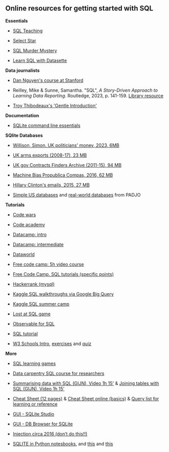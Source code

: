 ## Online resources for getting started with SQL


**Essentials**

- [SQL Teaching](https://www.sqlteaching.com/)

- [Select Star](https://selectstarsql.com/)

- [SQL Murder Mystery](http://mystery.knightlab.com/walkthrough.html)

- [Learn SQL with Datasette](https://datasette.io/tutorials/learn-sql)


**Data journalists**

- [Dan Nguyen's course at Stanford](http://www.padjo.org/tutorials/#databases)

- Reilley, Mike & Sunne, Samantha. "SQL", *A Story-Driven Approach to Learning Data Reporting*. Routledge, 2023, p. 141-159. [Library resource](https://librarysearch.cardiff.ac.uk/permalink/44WHELF_CAR/1fseqj3/alma9912154402002420)

- [Troy Thibodeaux's 'Gentle Introduction'](https://a-gentle-introduction-to-sql.readthedocs.io/en/latest/)


**Documentation**

- [SQLite command line essentials](https://www.sqlite.org/cli.html)


**SQlite Databases**

- [Willison, Simon. UK politicians' money, 2023, 6MB](https://til.simonwillison.net/shot-scraper/scraping-flourish)

- [UK arms exports (2008-17), 23 MB](https://www.kaggle.com/caatdata/uk-arms-export-licences)

- [UK gov Contracts Finders Archive (2011-15), 94 MB](https://www.data.gov.uk/dataset/97c75a0c-dd9b-42f9-969c-5e667d8c80f1/contracts-finder-archive-2011-to-2015)

- [Machine Bias Propublica Compas, 2016, 62 MB](https://github.com/propublica/compas-analysis)

- [Hillary Clinton's emails, 2015, 27 MB](https://www.kaggle.com/kaggle/hillary-clinton-emails)

- [Simple US databases](http://2016.padjo.org/tutorials/sqlite-data-starterpacks/) and [real-world databases](http://2017.padjo.org/syllabus/index.html#real-world-sql-data) from PADJO


**Tutorials**

- [Code wars](https://www.codewars.com/collections/sql-for-beginners)

- [Code academy](https://www.codecademy.com/courses/learn-sql/)

- [Datacamp: intro](https://app.datacamp.com/learn/courses/introduction-to-sql)

- [Datacamp: intermediate](https://app.datacamp.com/learn/courses/intermediate-sql)

- [Dataworld](https://docs.data.world/documentation/sql/concepts/basic/intro.html#sql-on-dataworld)

- [Free code camp: 5h video course](https://www.youtube.com/watch?v=-fW2X7fh7Yg)

- [Free Code Camp. SQL tutorials (specific points)](https://www.freecodecamp.org/news/search/?query=sql)

- [Hackerrank (mysql)](https://www.hackerrank.com/domains/sql)

- [Kaggle SQL walkthroughs via Google Big Query](https://www.kaggle.com/learn/intro-to-sql)

- [Kaggle SQL summer camp](https://www.kaggle.com/sql-summer-camp)

- [Lost at SQL game](https://lost-at-sql.therobinlord.com/)

- [Observable for SQL](https://observablehq.com/@observablehq/working-with-sql)

- [SQL tutorial](https://www.sqltutorial.org)

- [W3 Schools Intro](https://www.w3schools.com/sql/default.asp), [exercises](https://www.w3schools.com/sql/sql_exercises.asp) and [quiz](https://www.w3schools.com/sql/sql_quiz.asp)


**More**

- [SQL learning games](https://lost-at-sql.therobinlord.com/)

- [Data carpentry SQL course for researchers](https://github.com/swcarpentry/sql-novice-survey)

- [Summarising data with SQL (GIJN), Video 1h 15'](https://www.youtube.com/watch?v=lCRbgIEM-nY) & [Joining tables with SQL (GIJN), Video 1h 15'](https://www.youtube.com/watch?v=XbBkPcJDCco)

- [Cheat Sheet (12 pages)](sql_cheat_sheet_body) & [Cheat Sheet online (basics)](https://www.sqlitetutorial.net/sqlite-cheat-sheet/) & [Query list for learning or reference](https://sqlzoo.net/wiki/SQL_Tutorial)

- [GUI - SQLite Studio](https://sqlitestudio.pl)

- [GUI - DB Browser for SQLite](https://sqlitebrowser.org/)

- [Injection circa 2016 (don’t do this!!)](https://www.youtube.com/watch?v=ciNHn38EyRc)

- [SQLITE in Python notesbooks](https://www.bogotobogo.com/python/python_sqlite_connect_create_drop_table.php), and [this](https://www.dataquest.io/blog/python-pandas-databases/) and [this](https://datacarpentry.org/python-ecology-lesson/09-working-with-sql/index.html)


